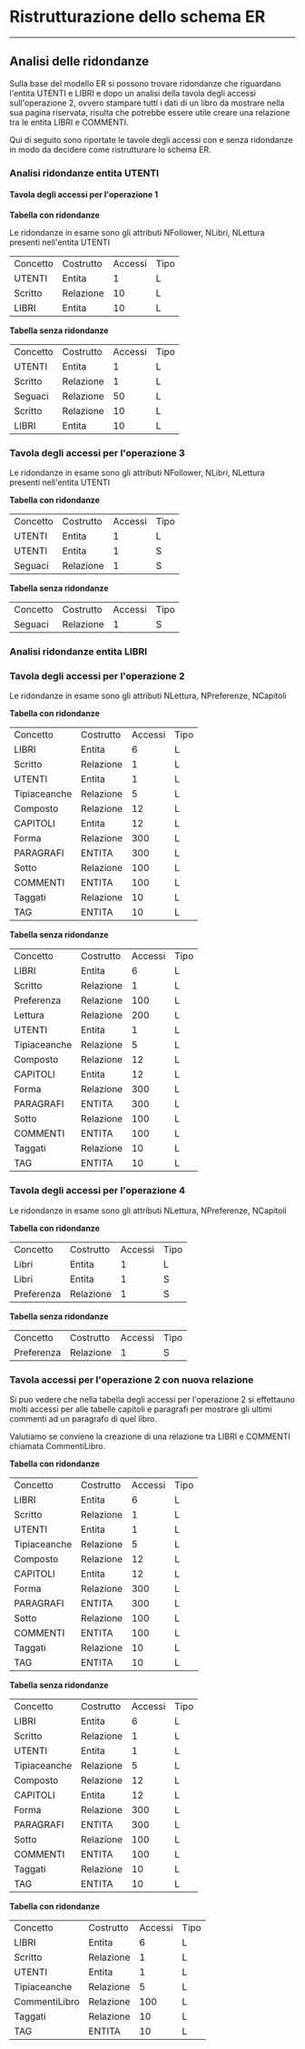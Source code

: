 # Ristrutturazione dello schema ER

---

## Analisi delle ridondanze

Sulla base del modello ER si possono trovare ridondanze che riguardano l'entita 
UTENTI e LIBRI e dopo un analisi della tavola degli accessi sull'operazione 2,
ovvero stampare tutti i dati di un libro da mostrare nella sua pagina riservata,
risulta che potrebbe essere utile creare una relazione tra le entita LIBRI e COMMENTI.

Qui di seguito sono riportate le tavole degli accessi con e senza ridondanze in modo
da decidere come ristrutturare lo schema ER.

### Analisi ridondanze entita UTENTI

#### Tavola degli accessi per l'operazione 1 

__Tabella con ridondanze__

Le ridondanze in esame sono gli attributi NFollower, NLibri, NLettura presenti
nell'entita UTENTI

<table>
  <tr>
    <td>Concetto</td><td>Costrutto</td><td>Accessi</td><td>Tipo</td>
  </tr>
  <tr><td>UTENTI</td><td>Entita</td><td>1</td><td>L</td></tr>
  <tr><td>Scritto</td><td>Relazione</td><td>10</td><td>L</td></tr>
  <tr><td>LIBRI</td><td>Entita</td><td>10</td><td>L</td></tr>
</table>

__Tabella senza ridondanze__

<table>
  <tr>
    <td>Concetto</td><td>Costrutto</td><td>Accessi</td><td>Tipo</td>
  </tr>
  <tr><td>UTENTI</td><td>Entita</td><td>1</td><td>L</td></tr>
  <tr><td>Scritto</td><td>Relazione</td><td>1</td><td>L</td></tr>
  <tr><td>Seguaci</td><td>Relazione</td><td>50</td><td>L</td></tr>
  <tr><td>Scritto</td><td>Relazione</td><td>10</td><td>L</td></tr>
  <tr><td>LIBRI</td><td>Entita</td><td>10</td><td>L</td></tr>
</table>

### Tavola degli accessi per l'operazione 3

Le ridondanze in esame sono gli attributi NFollower, NLibri, NLettura presenti
nell'entita UTENTI

__Tabella con ridondanze__

<table>
  <tr>
    <td>Concetto</td><td>Costrutto</td><td>Accessi</td><td>Tipo</td>
  </tr>
  <tr><td>UTENTI</td><td>Entita</td><td>1</td><td>L</td></tr>
  <tr><td>UTENTI</td><td>Entita</td><td>1</td><td>S</td></tr>
  <tr><td>Seguaci</td><td>Relazione</td><td>1</td><td>S</td></tr>
</table>

__Tabella senza ridondanze__

<table>
  <tr>
    <td>Concetto</td><td>Costrutto</td><td>Accessi</td><td>Tipo</td>
  </tr>
  <tr><td>Seguaci</td><td>Relazione</td><td>1</td><td>S</td></tr>
</table>

### Analisi ridondanze entita LIBRI

### Tavola degli accessi per l'operazione 2

Le ridondanze in esame sono gli attributi NLettura, NPreferenze, NCapitoli

__Tabella con ridondanze__

<table>
  <tr>
    <td>Concetto</td><td>Costrutto</td><td>Accessi</td><td>Tipo</td>
  </tr>
  <tr><td>LIBRI</td><td>Entita</td><td>6</td><td>L</td></tr>
  <tr><td>Scritto</td><td>Relazione</td><td>1</td><td>L</td></tr>
  <tr><td>UTENTI</td><td>Entita</td><td>1</td><td>L</td></tr>
  <tr><td>Tipiaceanche</td><td>Relazione</td><td>5</td><td>L</td></tr>
  <tr><td>Composto</td><td>Relazione</td><td>12</td><td>L</td></tr>
  <tr><td>CAPITOLI</td><td>Entita</td><td>12</td><td>L</td></tr>
  <tr><td>Forma</td><td>Relazione</td><td>300</td><td>L</td></tr>
  <tr><td>PARAGRAFI</td><td>ENTITA</td><td>300</td><td>L</td></tr>
  <tr><td>Sotto</td><td>Relazione</td><td>100</td><td>L</td></tr>
  <tr><td>COMMENTI</td><td>ENTITA</td><td>100</td><td>L</td></tr>
  <tr><td>Taggati</td><td>Relazione</td><td>10</td><td>L</td></tr>
  <tr><td>TAG</td><td>ENTITA</td><td>10</td><td>L</td></tr>
</table>

__Tabella senza ridondanze__

<table>
  <tr>
    <td>Concetto</td><td>Costrutto</td><td>Accessi</td><td>Tipo</td>
  </tr>
  <tr><td>LIBRI</td><td>Entita</td><td>6</td><td>L</td></tr>
  <tr><td>Scritto</td><td>Relazione</td><td>1</td><td>L</td></tr>
  <tr><td>Preferenza</td><td>Relazione</td><td>100</td><td>L</td></tr>
  <tr><td>Lettura</td><td>Relazione</td><td>200</td><td>L</td></tr>
  <tr><td>UTENTI</td><td>Entita</td><td>1</td><td>L</td></tr>
  <tr><td>Tipiaceanche</td><td>Relazione</td><td>5</td><td>L</td></tr>
  <tr><td>Composto</td><td>Relazione</td><td>12</td><td>L</td></tr>
  <tr><td>CAPITOLI</td><td>Entita</td><td>12</td><td>L</td></tr>
  <tr><td>Forma</td><td>Relazione</td><td>300</td><td>L</td></tr>
  <tr><td>PARAGRAFI</td><td>ENTITA</td><td>300</td><td>L</td></tr>
  <tr><td>Sotto</td><td>Relazione</td><td>100</td><td>L</td></tr>
  <tr><td>COMMENTI</td><td>ENTITA</td><td>100</td><td>L</td></tr>
  <tr><td>Taggati</td><td>Relazione</td><td>10</td><td>L</td></tr>
  <tr><td>TAG</td><td>ENTITA</td><td>10</td><td>L</td></tr>
</table>

### Tavola degli accessi per l'operazione 4

Le ridondanze in esame sono gli attributi NLettura, NPreferenze, NCapitoli

__Tabella con ridondanze__

<table>
  <tr>
    <td>Concetto</td><td>Costrutto</td><td>Accessi</td><td>Tipo</td>
  </tr>
  <tr><td>Libri</td><td>Entita</td><td>1</td><td>L</td></tr>
  <tr><td>Libri</td><td>Entita</td><td>1</td><td>S</td></tr>
  <tr><td>Preferenza</td><td>Relazione</td><td>1</td><td>S</td></tr>
</table>

__Tabella senza ridondanze__

<table>
  <tr>
    <td>Concetto</td><td>Costrutto</td><td>Accessi</td><td>Tipo</td>
  </tr>
  <tr><td>Preferenza</td><td>Relazione</td><td>1</td><td>S</td></tr>
</table>

### Tavola accessi per l'operazione 2 con nuova relazione

Si puo vedere che nella tabella degli accessi per l'operazione 2 si effettauno molti
accessi per alle tabelle capitoli e paragrafi per mostrare gli ultimi commenti 
ad un paragrafo di quel libro.

Valutiamo se conviene la creazione di una relazione tra LIBRI e COMMENTI chiamata
CommentiLibro.

__Tabella con ridondanze__

<table>
  <tr>
    <td>Concetto</td><td>Costrutto</td><td>Accessi</td><td>Tipo</td>
  </tr>
  <tr><td>LIBRI</td><td>Entita</td><td>6</td><td>L</td></tr>
  <tr><td>Scritto</td><td>Relazione</td><td>1</td><td>L</td></tr>
  <tr><td>UTENTI</td><td>Entita</td><td>1</td><td>L</td></tr>
  <tr><td>Tipiaceanche</td><td>Relazione</td><td>5</td><td>L</td></tr>
  <tr><td>Composto</td><td>Relazione</td><td>12</td><td>L</td></tr>
  <tr><td>CAPITOLI</td><td>Entita</td><td>12</td><td>L</td></tr>
  <tr><td>Forma</td><td>Relazione</td><td>300</td><td>L</td></tr>
  <tr><td>PARAGRAFI</td><td>ENTITA</td><td>300</td><td>L</td></tr>
  <tr><td>Sotto</td><td>Relazione</td><td>100</td><td>L</td></tr>
  <tr><td>COMMENTI</td><td>ENTITA</td><td>100</td><td>L</td></tr>
  <tr><td>Taggati</td><td>Relazione</td><td>10</td><td>L</td></tr>
  <tr><td>TAG</td><td>ENTITA</td><td>10</td><td>L</td></tr>
</table>

__Tabella senza ridondanze__

<table>
  <tr>
    <td>Concetto</td><td>Costrutto</td><td>Accessi</td><td>Tipo</td>
  </tr>
  <tr><td>LIBRI</td><td>Entita</td><td>6</td><td>L</td></tr>
  <tr><td>Scritto</td><td>Relazione</td><td>1</td><td>L</td></tr>
  <tr><td>UTENTI</td><td>Entita</td><td>1</td><td>L</td></tr>
  <tr><td>Tipiaceanche</td><td>Relazione</td><td>5</td><td>L</td></tr>
  <tr><td>Composto</td><td>Relazione</td><td>12</td><td>L</td></tr>
  <tr><td>CAPITOLI</td><td>Entita</td><td>12</td><td>L</td></tr>
  <tr><td>Forma</td><td>Relazione</td><td>300</td><td>L</td></tr>
  <tr><td>PARAGRAFI</td><td>ENTITA</td><td>300</td><td>L</td></tr>
  <tr><td>Sotto</td><td>Relazione</td><td>100</td><td>L</td></tr>
  <tr><td>COMMENTI</td><td>ENTITA</td><td>100</td><td>L</td></tr>
  <tr><td>Taggati</td><td>Relazione</td><td>10</td><td>L</td></tr>
  <tr><td>TAG</td><td>ENTITA</td><td>10</td><td>L</td></tr>
</table>

__Tabella con ridondanze__

<table>
  <tr>
    <td>Concetto</td><td>Costrutto</td><td>Accessi</td><td>Tipo</td>
  </tr>
  <tr><td>LIBRI</td><td>Entita</td><td>6</td><td>L</td></tr>
  <tr><td>Scritto</td><td>Relazione</td><td>1</td><td>L</td></tr>
  <tr><td>UTENTI</td><td>Entita</td><td>1</td><td>L</td></tr>
  <tr><td>Tipiaceanche</td><td>Relazione</td><td>5</td><td>L</td></tr>
  <tr><td>CommentiLibro</td><td>Relazione</td><td>100</td><td>L</td></tr>
  <tr><td>Taggati</td><td>Relazione</td><td>10</td><td>L</td></tr>
  <tr><td>TAG</td><td>ENTITA</td><td>10</td><td>L</td></tr>
</table>
